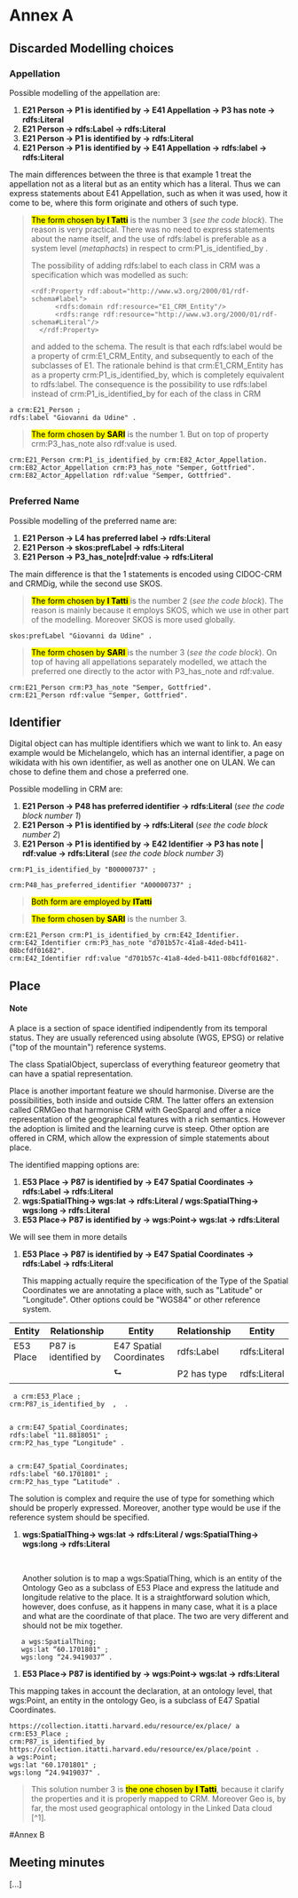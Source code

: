 # Annex A 

## Discarded Modelling choices



### Appellation

Possible modelling of the appellation are:

1. **E21 Person → P1 is identified by → E41 Appellation → P3 has note → rdfs:Literal**
2. **E21 Person → rdfs:Label → rdfs:Literal**
3. **E21 Person → P1 is identified by → rdfs:Literal**
4. **E21 Person → P1 is identified by → E41 Appellation → rdfs:label → rdfs:Literal**

The main differences between the three is that example 1 treat the appellation not as a literal but as an entity which has a literal. Thus we can express statements about E41 Appellation, such as when it was used, how it come to be, where this form originate and others of such type.

> <mark>The form chosen by **I Tatti**</mark> is the number 3 (_see the code block_). The reason is very practical. There was no need to express statements about the name itself, and the use of rdfs:label is preferable as a system level (_metaphacts_) in respect to crm:P1_is_identified_by . 
>
> The possibility of adding rdfs:label to each class in CRM was a specification which was modelled as such:
>
> ```xml-dtd
> <rdf:Property rdf:about="http://www.w3.org/2000/01/rdf-schema#label">
> 		<rdfs:domain rdf:resource="E1_CRM_Entity"/>
> 		<rdfs:range rdf:resource="http://www.w3.org/2000/01/rdf-schema#Literal"/>
> 	</rdf:Property>
> ```
>
> and added to the schema. The result is that each rdfs:label would be a property of crm:E1_CRM_Entity, and subsequently to each of the subclasses of E1. The rationale behind is that crm:E1_CRM_Entity has as a property crm:P1_is_identified_by, which is completely equivalent to rdfs:label. 
> The consequence is the possibility to use rdfs:label instead of crm:P1_is_identified_by for each of the class in CRM

```xml-dtd
a crm:E21_Person ;
rdfs:label "Giovanni da Udine" .
```

> <mark>The form chosen by **SARI**</mark> is the number 1. But on top of property crm:P3_has_note also rdf:value is used.

```xml-dtd
crm:E21_Person crm:P1_is_identified_by crm:E82_Actor_Appellation.
crm:E82_Actor_Appellation crm:P3_has_note "Semper, Gottfried".
crm:E82_Actor_Appellation rdf:value "Semper, Gottfried".
```

## 

### Preferred Name

Possible modelling of the preferred name are:

1. **E21 Person → L4 has preferred label → rdfs:Literal**
2. **E21 Person → skos:prefLabel → rdfs:Literal**
3. **E21 Person → P3_has_note|rdf:value → rdfs:Literal**

The main difference is that the 1 statements is encoded using CIDOC-CRM and CRMDig, while the second use SKOS. 

> <mark>The form chosen by **I Tatti** </mark> is the number 2 (_see the code block_). The reason is mainly because it employs SKOS, which we use in other part of the modelling. Moreover SKOS is more used globally.

```xml-dtd
skos:prefLabel "Giovanni da Udine" .
```

> <mark>The form chosen by **SARI** </mark> is the number 3 (_see the code block_). On top of having all appellations separately modelled, we attach the preferred one directly to the actor with P3_has_note and rdf:value. 

```xml-dtd
crm:E21_Person crm:P3_has_note "Semper, Gottfried".
crm:E21_Person rdf:value "Semper, Gottfried".
```



## Identifier

Digital object can has multiple identifiers which we want to link to. An easy example would be Michelangelo, which has an internal identifier, a page on wikidata with his own identifier, as well as another one on ULAN. We can chose to define them and chose a preferred one. 

Possible modelling in CRM are:

1. **E21 Person → P48 has preferred identifier → rdfs:Literal** (_see the code block number 1_)
2. **E21 Person → P1 is identified by → rdfs:Literal** (_see the code block number 2_)
3. **E21 Person → P1 is identified by → E42 Identifier → P3 has note | rdf:value → rdfs:Literal** (_see the code block number 3_)

```xml-dtd
crm:P1_is_identified_by "B00000737" ;
```

```xml-dtd
crm:P48_has_preferred_identifier "A00000737" ;
```

> <mark>Both form are employed by **ITatti**</mark>

> <mark>The form chosen by **SARI**</mark> is the number 3.

```xml-dtd
crm:E21_Person crm:P1_is_identified_by crm:E42_Identifier.
crm:E42_Identifier crm:P3_has_note "d701b57c-41a8-4ded-b411-08bcfdf01682".
crm:E42_Identifier rdf:value "d701b57c-41a8-4ded-b411-08bcfdf01682".
```

## 

## Place

#### Note

A place is a section of space identified indipendently from its temporal status. They are usually referenced using absolute (WGS, EPSG) or relative ("top of the mountain") reference systems.

The class SpatialObject, superclass of everything featureor geometry that can have a spatial representation.

Place is another important feature we should harmonise. Diverse are the possibilities, both inside and outside CRM. The latter offers an extension called CRMGeo that harmonise CRM with GeoSparql and offer a nice representation of the geographical features with a rich semantics. However the adoption is limited and the learning curve is steep. Other option are offered in CRM, which allow the expression of simple statements about place. 

The identified mapping options are:

1. **E53 Place → P87 is identified by →  E47 Spatial Coordinates →  rdfs:Label →  rdfs:Literal**
2. **wgs:SpatialThing→ wgs:lat →  rdfs:Literal / wgs:SpatialThing→ wgs:long →  rdfs:Literal**
3. **E53 Place→ P87 is identified by → wgs:Point→ wgs:lat →  rdfs:Literal**

We will see them in more details

1. **E53 Place → P87 is identified by →  E47 Spatial Coordinates →  rdfs:Label →  rdfs:Literal**

   This mapping actually require the specification of the Type of the Spatial Coordinates we are  annotating a place with, such as "Latitude" or "Longitude". Other options could be "WGS84" or other reference system.

| Entity    | Relationship         | Entity                  | Relationship | Entity       |
| --------- | -------------------- | ----------------------- | ------------ | ------------ |
| E53 Place | P87 is identified by | E47 Spatial Coordinates | rdfs:Label   | rdfs:Literal |
|           |                      | ⮑                       | P2 has type  | rdfs:Literal |

```xml-dtd
 a crm:E53_Place ;
crm:P87_is_identified_by  ,  .


a crm:E47_Spatial_Coordinates;
rdfs:label "11.8818051" ;
crm:P2_has_type “Longitude" .


a crm:E47_Spatial_Coordinates;
rdfs:label "60.1701801" ;
crm:P2_has_type “Latitude" .
```

The solution is complex and require the use of type for something which should be properly expressed. Moreover, another type would be use if the reference system should be specified.



1. **wgs:SpatialThing→ wgs:lat →  rdfs:Literal / wgs:SpatialThing→ wgs:long →  rdfs:Literal**

   ​

   Another solution is to map a wgs:SpatialThing, which is an entity of the Ontology Geo as a subclass of E53 Place and express the latitude and longitude relative to the place. It is a straightforward solution which, however, does confuse, as it happens in many case, what it is a place and what are the coordinate of that place. The two are very different and should not be mix together.

```xml-dtd
   a wgs:SpatialThing;
   wgs:lat “60.1701801" ;
   wgs:long “24.9419037” .
```

1. **E53 Place→ P87 is identified by → wgs:Point→ wgs:lat →  rdfs:Literal**

This mapping takes in account the declaration, at an ontology level, that wgs:Point, an entity in the ontology Geo, is a subclass of E47 Spatial Coordinates. 

```xml-dtd
https://collection.itatti.harvard.edu/resource/ex/place/ a crm:E53_Place ;
crm:P87_is_identified_by https://collection.itatti.harvard.edu/resource/ex/place/point .
a wgs:Point;
wgs:lat "60.1701801" ;
wgs:long “24.9419037" .
```

> This solution number 3 is <mark>the one chosen by **I Tatti**</mark>, because it clarify the properties and it is properly mapped to CRM. Moreover Geo is, by far, the most used geographical ontology in the Linked Data  cloud [^1].

#Annex B 

## Meeting minutes







[...]